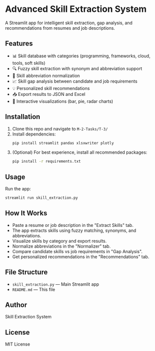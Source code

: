 # Advanced Skill Extraction System

A Streamlit app for intelligent skill extraction, gap analysis, and recommendations from resumes and job descriptions.

## Features

- 📊 Skill database with categories (programming, frameworks, cloud, tools, soft skills)
- 🔍 Fuzzy skill extraction with synonym and abbreviation support
- 🔄 Skill abbreviation normalization
- 📈 Skill gap analysis between candidate and job requirements
- 💡 Personalized skill recommendations
- 📥 Export results to JSON and Excel
- 🎯 Interactive visualizations (bar, pie, radar charts)

## Installation

1. Clone this repo and navigate to `M-2-Tasks/T-3/`
2. Install dependencies:
   ```sh
   pip install streamlit pandas xlsxwriter plotly
   ```
3. (Optional) For best experience, install all recommended packages:
   ```sh
   pip install -r requirements.txt
   ```

## Usage

Run the app:
```sh
streamlit run skill_extraction.py
```

## How It Works

- Paste a resume or job description in the "Extract Skills" tab.
- The app extracts skills using fuzzy matching, synonyms, and abbreviations.
- Visualize skills by category and export results.
- Normalize abbreviations in the "Normalizer" tab.
- Compare candidate skills vs job requirements in "Gap Analysis".
- Get personalized recommendations in the "Recommendations" tab.

## File Structure

- `skill_extraction.py` — Main Streamlit app
- `README.md` — This file

## Author

Skill Extraction System

## License

MIT License